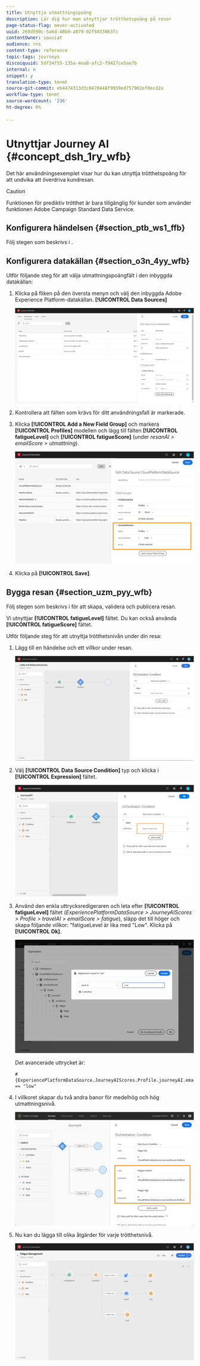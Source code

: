```yaml
---
title: Utnyttja utmattningspoäng
description: Lär dig hur man utnyttjar trötthetspoäng på resor
page-status-flag: never-activated
uuid: 269d590c-5a6d-40b9-a879-02f5033863fc
contentOwner: sauviat
audience: rns
content-type: reference
topic-tags: journeys
discoiquuid: 5df34f55-135a-4ea8-afc2-f9427ce5ae7b
internal: n
snippet: y
translation-type: tm+mt
source-git-commit: eb4474313d3c0470448f9959ed757902ef0ecd2a
workflow-type: tm+mt
source-wordcount: '236'
ht-degree: 0%

---
```



# Utnyttjar Journey AI {#concept_dsh_1ry_wfb}

Det här användningsexemplet visar hur du kan utnyttja trötthetspoäng för att undvika att överdriva kundresan.

>[!CAUTION]
>
>Funktionen för prediktiv trötthet är bara tillgänglig för kunder som använder funktionen Adobe Campaign Standard Data Service.

## Konfigurera händelsen {#section_ptb_ws1_ffb}

Följ stegen som beskrivs i [](../event/about-events.md).

## Konfigurera datakällan {#section_o3n_4yy_wfb}

Utför följande steg för att välja utmattningspoängfält i den inbyggda datakällan:

1. Klicka på fliken på den översta menyn och välj den inbyggda Adobe Experience Platform-datakällan. **[!UICONTROL Data Sources]**

   ![](../assets/journey23.png)

1. Kontrollera att fälten som krävs för ditt användningsfall är markerade.
1. Klicka **[!UICONTROL Add a New Field Group]** och markera **[!UICONTROL Profiles]** modellen och lägg till fälten **[!UICONTROL fatigueLevel]** och **[!UICONTROL fatigueScore]** (under _resanAI > emailScore > utmattning_).

   ![](../assets/journeyuc3_1.png)

1. Klicka på **[!UICONTROL Save]**.

## Bygga resan {#section_uzm_pyy_wfb}

Följ stegen som beskrivs i [](../building-journeys/journey.md)för att skapa, validera och publicera resan.

Vi utnyttjar **[!UICONTROL fatigueLevel]** fältet. Du kan också använda **[!UICONTROL fatigueScore]** fältet.

Utför följande steg för att utnyttja trötthetsnivån under din resa:

1. Lägg till en händelse och ett villkor under resan.

   ![](../assets/journeyuc2_14.png)

1. Välj **[!UICONTROL Data Source Condition]** typ och klicka i **[!UICONTROL Expression]** fältet.

   ![](../assets/journeyuc3_2.png)

1. Använd den enkla uttrycksredigeraren och leta efter **[!UICONTROL fatigueLevel]** fältet (_ExperiencePlatformDataSource > JourneyAIScores > Profile > travelAI > emailScore > fatigue_), släpp det till höger och skapa följande villkor: &quot;fatigueLevel är lika med &quot;Low&quot;. Klicka på **[!UICONTROL Ok]**.

   ![](../assets/journeyuc3_3.png)

   Det avancerade uttrycket är:

   ```
   #{ExperiencePlatformDataSource.JourneyAIScores.Profile.journeyAI.emailScore.fatigue.fatigueLevel} == "low"
   ```

1. I villkoret skapar du två andra banor för medelhög och hög utmattningsnivå.

   ![](../assets/journeyuc3_4.png)

1. Nu kan du lägga till olika åtgärder för varje trötthetsnivå.

   ![](../assets/journeyuc3_5.png)
